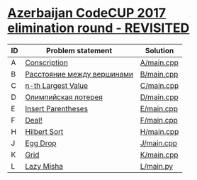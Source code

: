 # [Azerbaijan CodeCUP 2017 elimination round - REVISITED](https://www.e-olymp.com/en/contests/9151)



| ID | Problem statement                                                                     | Solution                 |
|----|---------------------------------------------------------------------------------------|--------------------------|
| A  | [Conscription](https://www.e-olymp.com/en/contests/9151/problems/79565)               | [A/main.cpp](A/main.cpp) |
| B  | [Расстояние между вершинами](https://www.e-olymp.com/en/contests/9151/problems/79566) | [B/main.cpp](B/main.cpp) |
| C  | [n-th Largest Value](https://www.e-olymp.com/en/contests/9151/problems/79567)         | [C/main.cpp](C/main.cpp) |
| D  | [Олимпийская лотерея](https://www.e-olymp.com/en/contests/9151/problems/79568)        | [D/main.cpp](D/main.cpp) |
| E  | [Insert Parentheses](https://www.e-olymp.com/en/contests/9151/problems/79569)         | [E/main.cpp](E/main.cpp) |
| F  | [Deal!](https://www.e-olymp.com/en/contests/9151/problems/79570)                      | [F/main.cpp](F/main.cpp) |
| H  | [Hilbert Sort](https://www.e-olymp.com/en/contests/9151/problems/79572)               | [H/main.cpp](H/main.cpp) |
| J  | [Egg Drop](https://www.e-olymp.com/en/contests/9151/problems/79574)                   | [J/main.cpp](J/main.cpp) |
| K  | [Grid](https://www.e-olymp.com/en/contests/9151/problems/79575)                       | [K/main.cpp](K/main.cpp) |
| L  | [Lazy Misha](https://www.e-olymp.com/en/contests/9151/problems/79576)                 | [L/main.py](L/main.py)   |

